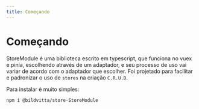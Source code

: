 ```yaml
---
title: Começando
---
```


# Começando
StoreModule é uma biblioteca escrito em typescript, que funciona no vuex e pinia, escolhendo através de um adaptador, e seu processo de uso vai variar de acordo com o adaptador que escolher.
Foi projetado para facilitar e padronizar o uso de `stores` na criação `C.R.U.D`.

Para instalar é muito simples:

```bash
npm i @bildvitta/store-StoreModule
```